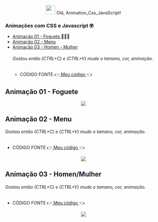 

<div align="center">
   <img src="https://raw.githubusercontent.com/iampavangandhi/iampavangandhi/master/gifs/Hi.gif" width="30px"> Olá, Animation_Css_JavaScript! </h2>
</div>

### Animações com CSS e Javascript 🤓
* [ Animação 01 - Foguete ](#id00) 👩‍🚀🚀 
* [ Animação 02 - Menu ](#id01)
* [ Animação 03 - Homen - Mulher ](#id02)
  ###### Gostou então (CTRL+C) e (CTRL+V)  mude o tamano, cor, animação.      
   * CÓDIGO FONTE   👉[ Meu código ](https://github.com/MichelKitundi/Animation_Css_JavaScript/tree/main/ani_foguete)👈


##   Animação  01 - Foguete <a name="id00"></a>
<div align="center">
 <img src="https://user-images.githubusercontent.com/72812066/149570540-778046c8-8673-43ea-9c9e-5f567eebd823.gif">
</div>



##   Animação  02 - Menu <a name="id01"></a>
   ###### Gostou então (CTRL+C) e (CTRL+V)  mude o tamano, cor, animação.     
   * CÓDIGO FONTE   👉[ Meu código ](https://github.com/MichelKitundi/Animation_Css_JavaScript/tree/main/ani_menu)👈
<div align="center">
 <img src="https://user-images.githubusercontent.com/72812066/149638437-ac3ec3fe-f775-409b-b8ff-e27fd2d29349.gif">
</div>


##   Animação  03 - Homen/Mulher <a name="id02"></a>
   ###### Gostou então (CTRL+C) e (CTRL+V)  mude o tamano, cor, animação.     
   * CÓDIGO FONTE   👉[ Meu código ](https://github.com/MichelKitundi/Animation_Css_JavaScript/tree/main/ani-homen_mulher)👈
<div align="center">
 <img src="https://user-images.githubusercontent.com/72812066/149793828-f5ed460b-7c4a-45c9-a54e-9278ead98755.gif">
</div>
